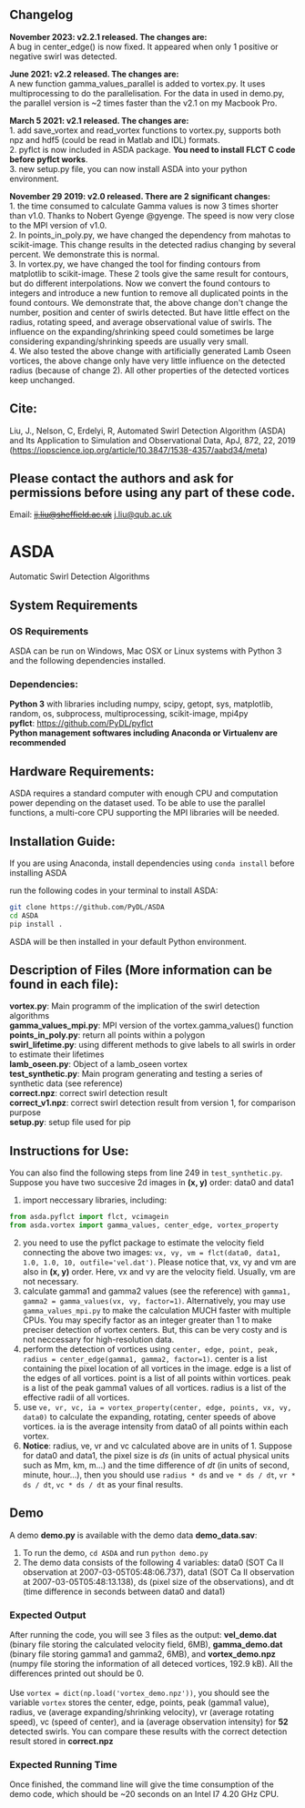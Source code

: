 ## Changelog

**November 2023: v2.2.1 released. The changes are:</br>**
A bug in center_edge() is now fixed. It appeared when only 1 positive or negative swirl was detected. 

**June 2021: v2.2 released. The changes are:</br>**
A new function gamma_values_parallel is added to vortex.py. It uses multiprocessing to do the parallelisation. For the data in used in demo.py, the parallel version is ~2 times faster than the v2.1 on my Macbook Pro.</br>

**March 5 2021: v2.1 released. The changes are:</br>**
    1. add save_vortex and read_vortex functions to vortex.py, supports both npz and hdf5 (could be read in Matlab and IDL) formats.</br>
    2. pyflct is now included in ASDA package. **You need to install FLCT C code before pyflct works**.</br>
    3. new setup.py file, you can now install ASDA into your python environment.</br>

**November 29 2019: v2.0 released. There are 2 significant changes:</br>**
    1. the time consumed to calculate Gamma values is now 3 times shorter than v1.0. Thanks to Nobert Gyenge @gyenge. The speed is now very close to the MPI version of v1.0.</br>
    2. In points_in_poly.py, we have changed the dependency from mahotas to scikit-image. This change results in the detected radius changing by several percent. We demonstrate this is normal.</br>
    3. In vortex.py, we have changed the tool for finding contours from matplotlib to scikit-image. These 2 tools give the same result for contours, but do different interpolations. Now we convert the found contours to integers and introduce a new funtion to remove all duplicated points in the found contours. We demonstrate that, the above change don't change the number, position and center of swirls detected. But have little effect on the radius, rotating speed, and average observational value of swirls. The influence on the expanding/shrinking speed could sometimes be large considering expanding/shrinking speeds are usually very small.</br>
    4. We also tested the above change with artificially generated Lamb Oseen vortices, the above change only have very little influence on the detected radius (because of change 2). All other properties of the detected vortices keep unchanged.</br>
  
## Cite:
Liu, J., Nelson, C, Erdelyi, R, Automated Swirl Detection Algorithm (ASDA) and Its Application to Simulation and Observational Data, ApJ, 872, 22, 2019 (https://iopscience.iop.org/article/10.3847/1538-4357/aabd34/meta)

## Please contact the authors and ask for permissions before using any part of these code.
Email: ~~jj.liu@sheffield.ac.uk~~ j.liu@qub.ac.uk

# ASDA
Automatic Swirl Detection Algorithms

## System Requirements
### OS Requirements
ASDA can be run on Windows, Mac OSX or Linux systems with Python 3 and the following dependencies installed.

### Dependencies:
**Python 3** with libraries including numpy, scipy, getopt, sys, matplotlib, random, os, subprocess, multiprocessing, scikit-image, mpi4py</br>
**pyflct**: https://github.com/PyDL/pyflct </br>
**Python management softwares including Anaconda or Virtualenv are recommended**

## Hardware Requirements:
ASDA requires a standard computer with enough CPU and computation power depending on the dataset used. To be able to use the parallel functions, a multi-core CPU supporting the MPI libraries will be needed.

## Installation Guide:
If you are using Anaconda, install dependencies using ``conda install`` before installing ASDA

run the following codes in your terminal to install ASDA:
```bash
git clone https://github.com/PyDL/ASDA
cd ASDA
pip install .
```
ASDA will be then installed in your default Python environment.

## Description of Files (More information can be found in each file):
**vortex.py**: Main programm of the implication of the swirl detection algorithms</br>
**gamma_values_mpi.py**: MPI version of the vortex.gamma_values() function</br>
**points_in_poly.py**: return all points within a polygon</br>
**swirl_lifetime.py**: using different methods to give labels to all swirls in order to estimate their lifetimes</br>
**lamb_oseen.py**: Object of a lamb_oseen vortex</br>
**test_synthetic.py**: Main program generating and testing a series of synthetic data (see reference)</br>
**correct.npz**: correct swirl detection result</br>
**correct_v1.npz**: correct swirl detection result from version 1, for comparison purpose</br>
**setup.py**: setup file used for pip</br>

## Instructions for Use:
You can also find the following steps from line 249 in `test_synthetic.py`.
Suppose you have two succesive 2d images in **(x, y)** order: data0 and data1</br>
1. import neccessary libraries, including:
```python
from asda.pyflct import flct, vcimagein
from asda.vortex import gamma_values, center_edge, vortex_property
```
2. you need to use the pyflct package to estimate the velocity field connecting the above two images: 
`vx, vy, vm = flct(data0, data1, 1.0, 1.0, 10, outfile='vel.dat')`. Please notice that, vx, vy and vm are also in **(x, y)** order. Here, vx and vy are the velocity field. Usually, vm are not necessary.</br>
1. calculate gamma1 and gamma2 values (see the reference) with `gamma1, gamma2 = gamma_values(vx, vy, factor=1)`. Alternatively, you may use `gamma_values_mpi.py` to make the calculation MUCH faster with multiple CPUs. You may specify factor as an integer greater than 1 to make preciser detection of vortex centers. But, this can be very costy and is not neccessary for high-resolution data.</br>
2. perform the detection of vortices using `center, edge, point, peak, radius = center_edge(gamma1, gamma2, factor=1)`. center is a list containing the pixel location of all vortices in the image. edge is a list of the edges of all vortices. point is a list of all points within vortices. peak is a list of the peak gamma1 values of all vortices. radius is a list of the effective radii of all vortices.</br>
3. use `ve, vr, vc, ia = vortex_property(center, edge, points, vx, vy, data0)` to calculate the expanding, rotating, center speeds of above vortices. ia is the average intensity from data0 of all points within each vortex.</br>
4. **Notice**: radius, ve, vr and vc calculated above are in units of 1. Suppose for data0 and data1, the pixel size is *ds* (in units of actual physical units such as Mm, km, m...) and the time difference of *dt* (in units of second, minute, hour...), then you should use `radius * ds` and `ve * ds / dt`, `vr * ds / dt`, `vc * ds / dt` as your final results.

## Demo
A demo **demo.py** is available with the demo data **demo_data.sav**:
1. To run the demo, `cd ASDA` and run `python demo.py`
2. The demo data consists of the following 4 variables: data0 (SOT Ca II observation at 2007-03-05T05:48:06.737), data1 (SOT Ca II observation at 2007-03-05T05:48:13.138), ds (pixel size of the observations), and dt (time difference in seconds between data0 and data1)
### Expected Output
After running the code, you will see 3 files as the output: **vel_demo.dat** (binary file storing the calculated velocity field, 6MB), **gamma_demo.dat** (binary file storing gamma1 and gamma2, 6MB), and **vortex_demo.npz** (numpy file storing the information of all deteced vortices, 192.9 kB). All the differences printed out should be 0.</br>
</br>
Use `vortex = dict(np.load('vortex_demo.npz'))`, you should see the variable `vortex` stores the center, edge, points, peak (gamma1 value), radius, ve (average expanding/shrinking velocity), vr (average rotating speed), vc (speed of center), and ia (average observation intensity) for **52** detected swirls. You can compare these results with the correct detection result stored in **correct.npz**
### Expected Running Time
Once finished, the command line will give the time consumption of the demo code, which should be ~20 seconds on an Intel I7 4.20 GHz CPU.


